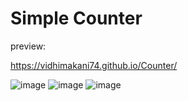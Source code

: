 # Simple Counter
 
preview:

https://vidhimakani74.github.io/Counter/

![image](https://user-images.githubusercontent.com/100896986/224542449-231de881-fcf9-4a7d-8da9-2aa57ec51f4d.png)
![image](https://user-images.githubusercontent.com/100896986/224542486-2248de70-4127-4705-b87d-72ee7966d0e7.png)
![image](https://user-images.githubusercontent.com/100896986/224542520-8f73d8c2-f1a7-42ec-a45d-2461f9d44b38.png)
